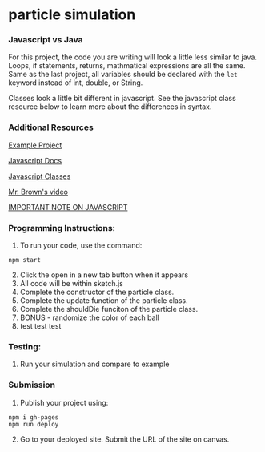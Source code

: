 # particle simulation

### Javascript vs Java
For this project, the code you are writing will look a little less similar to java. Loops, if statements, returns, mathmatical expressions are all the same. 
Same as the last project, all variables should be declared with the `let` keyword instead of int, double, or String. 

Classes look a little bit different in javascript. See the javascript class resource below to learn more about the differences in syntax. 

### Additional Resources
[Example Project](https://mrbrownbcc.github.io/particle-solution-v2/)

[Javascript Docs](https://developer.mozilla.org/en-US/docs/Web/JavaScript)

[Javascript Classes](https://developer.mozilla.org/en-US/docs/Web/JavaScript/Reference/Classes)

[Mr. Brown's video]()

[IMPORTANT NOTE ON JAVASCRIPT](https://www.youtube.com/watch?v=dQw4w9WgXcQ)

### Programming Instructions:
1. To run your code, use the command:
```
npm start
```
2. Click the open in a new tab button when it appears
3. All code will be within sketch.js
4. Complete the constructor of the particle class. 
5. Complete the update function of the particle class. 
6. Complete the shouldDie funciton of the particle class. 
7. BONUS - randomize the color of each ball
8. test test test

### Testing:
1. Run your simulation and compare to example

### Submission
1. Publish your project using:
```
npm i gh-pages
npm run deploy
```
2. Go to your deployed site. Submit the URL of the site on canvas. 